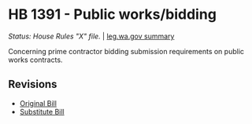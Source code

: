 # HB 1391 - Public works/bidding
*Status: House Rules "X" file.* | [leg.wa.gov summary](https://app.leg.wa.gov/billsummary?BillNumber=1391&Year=2021)

Concerning prime contractor bidding submission requirements on public works contracts.

## Revisions
* [Original Bill](1/)
* [Substitute Bill](S/)